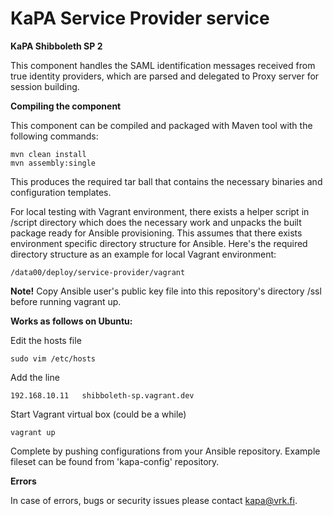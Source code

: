 # KaPA Service Provider service
**KaPA Shibboleth SP 2**

This component handles the SAML identification messages received from true identity providers, which are parsed and delegated to Proxy server for session building.

**Compiling the component**

This component can be compiled and packaged with Maven tool with the following commands:
```
mvn clean install
mvn assembly:single
```
This produces the required tar ball that contains the necessary binaries and configuration templates.

For local testing with Vagrant environment, there exists a helper script in /script directory which does the necessary work and unpacks the built package ready for Ansible provisioning.
This assumes that there exists environment specific directory structure for Ansible. Here's the required directory structure as an example for local Vagrant environment:
```
/data00/deploy/service-provider/vagrant
```
**Note!** Copy Ansible user's public key file into this repository's directory /ssl before running vagrant up.

**Works as follows on Ubuntu:**

Edit the hosts file
```
sudo vim /etc/hosts
```
Add the line
```
192.168.10.11	shibboleth-sp.vagrant.dev
```
Start Vagrant virtual box (could be a while)
```
vagrant up
```
Complete by pushing configurations from your Ansible repository. Example fileset can be found from 'kapa-config' repository.

**Errors**

In case of errors, bugs or security issues please contact kapa@vrk.fi.

